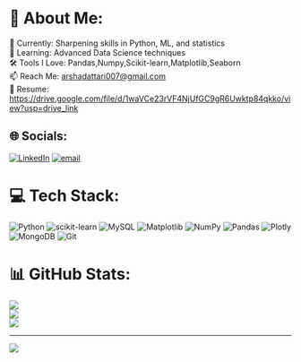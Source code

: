# 💫 About Me:
🔭 Currently: Sharpening skills in Python, ML, and statistics<br>🌱 Learning: Advanced Data Science techniques<br>🛠️ Tools I Love: Pandas,Numpy,Scikit-learn,Matplotlib,Seaborn<br>📫 Reach Me: arshadattari007@gmail.com<br>📄 Resume: https://drive.google.com/file/d/1waVCe23rVF4NjUfGC9gR6Uwktp84qkko/view?usp=drive_link


## 🌐 Socials:
[![LinkedIn](https://img.shields.io/badge/LinkedIn-%230077B5.svg?logo=linkedin&logoColor=white)](https://linkedin.com/in/https://www.linkedin.com/in/md-arshad-hussain-a1529a362/) [![email](https://img.shields.io/badge/Email-D14836?logo=gmail&logoColor=white)](mailto:arshadattari007@gmail.com) 

# 💻 Tech Stack:
![Python](https://img.shields.io/badge/python-3670A0?style=for-the-badge&logo=python&logoColor=ffdd54) ![scikit-learn](https://img.shields.io/badge/scikit--learn-%23F7931E.svg?style=for-the-badge&logo=scikit-learn&logoColor=white) ![MySQL](https://img.shields.io/badge/mysql-4479A1.svg?style=for-the-badge&logo=mysql&logoColor=white) ![Matplotlib](https://img.shields.io/badge/Matplotlib-%23ffffff.svg?style=for-the-badge&logo=Matplotlib&logoColor=black) ![NumPy](https://img.shields.io/badge/numpy-%23013243.svg?style=for-the-badge&logo=numpy&logoColor=white) ![Pandas](https://img.shields.io/badge/pandas-%23150458.svg?style=for-the-badge&logo=pandas&logoColor=white) ![Plotly](https://img.shields.io/badge/Plotly-%233F4F75.svg?style=for-the-badge&logo=plotly&logoColor=white) ![MongoDB](https://img.shields.io/badge/MongoDB-%234ea94b.svg?style=for-the-badge&logo=mongodb&logoColor=white) ![Git](https://img.shields.io/badge/git-%23F05033.svg?style=for-the-badge&logo=git&logoColor=white)
# 📊 GitHub Stats:
![](https://github-readme-stats.vercel.app/api?username=arshad377&theme=dark&hide_border=false&include_all_commits=false&count_private=false)<br/>
![](https://nirzak-streak-stats.vercel.app/?user=arshad377&theme=dark&hide_border=false)<br/>
![](https://github-readme-stats.vercel.app/api/top-langs/?username=arshad377&theme=dark&hide_border=false&include_all_commits=false&count_private=false&layout=compact)

---
[![](https://visitcount.itsvg.in/api?id=arshad377&icon=0&color=0)](https://visitcount.itsvg.in)

<!-- Proudly created with GPRM ( https://gprm.itsvg.in ) -->
